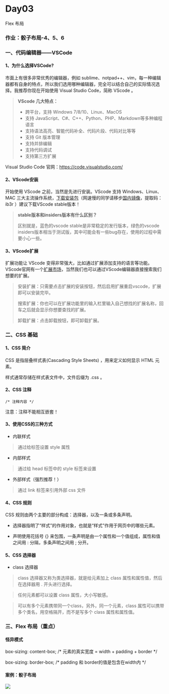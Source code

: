 # Day03
Flex 布局

### 作业：骰子布局-4、5、6

### 一、代码编辑器——VSCode

#### 1、为什么选择VSCode?

市面上有很多非常优秀的编辑器，例如 sublime、notpad++、vim，每一种编辑器都有自身的特点，所以我们选用哪种编辑器，完全可以结合自己的实际情况选择。我推荐你现在开始使用 Visual Studio Code，简称 VScode 。

> **VScode 几大特点：**
> 
> * 跨平台，支持 Windows 7/8/10、Linux、MacOS
> * 支持 JavaScript、C#、C++、Python、PHP、Markdown等多种编程语言
> * 支持语法高亮、智能代码补全、代码片段、代码对比等等
> * 支持 Git 版本管理
> * 支持并排编辑
> * 支持代码调试
> * 支持第三方扩展

Visual Studio Code 官网：https://code.visualstudio.com/

#### 2、VScode安装

开始使用 VScode 之前，当然是先进行安装。VScode 支持 Windows、Linux、MAC 三大主流操作系统，[下载安装包](https://code.visualstudio.com/)（网速慢的同学请移步[国内镜像](https://pan.baidu.com/s/1n3sKsIeI4-7CbU_LRasd_A)，提取码：ib3r ）建议下载VScode stable版本！

> **stable版本和insiders版本有什么区别？**
> 
> 区别就是，蓝色的vscode stable是非常稳定的发行版本，绿色的vscode insiders版本相当于测试版，其中可能会有一些bug存在，使用的过程中需要小心一些。


#### 3、VScode扩展

扩展功能让 VScode 变得非常强大，比如通过扩展添加支持的语言等功能。VScode官网有一个[扩展市场](https://marketplace.visualstudio.com/vscode)，当然我们也可以通过VScode编辑器直接搜索我们想要的扩展。

> 安装扩展：只需要点击扩展的安装按钮，然后启用扩展重启vscode，扩展即可以安装完毕。
> 
> 搜索扩展：你也可以在扩展功能里的输入栏里输入自己想找的扩展名称，回车之后就会显示你想要查找的扩展。
> 
> 卸载扩展：点击卸载按钮，即可卸载扩展。


### 二、CSS 基础

#### 1、CSS 简介

CSS 是指层叠样式表(Cascading Style Sheets) ，用来定义如何显示 HTML 元素。

样式通常存储在样式表文件中，文件后缀为 .css 。


#### 2、CSS 注释

```
/* 注释内容 */
```

注意：注释不能相互嵌套！

#### 3、使用CSS的三种方式

* 内联样式

> 通过给标签设置 style 属性

* 内部样式

> 通过给 head 标签中的 style 标签来设置

* 外部样式（强烈推荐！）

> 通过 link 标签来引用外部 css 文件


#### 4、CSS 规则

CSS 规则由两个主要的部分构成：选择器，以及一条或多条声明。

* 选择器指明了“样式”的作用对象，也就是“样式”作用于网页中的哪些元素。

* 声明使用花括号 {} 来包围，一条声明是由一个属性和一个值组成，属性和值之间用 : 分隔，多条声明之间用 ; 分开。


#### 5、CSS 选择器

* class 选择器

> class 选择器又称为类选择器，就是给元素加上 class 属性和属性值，然后在选择器用 . 开头进行选择。

> 任何元素都可以设置 class 属性，大小写敏感。

> 可以有多个元素携带同一个class，另外，同一个元素，class 属性可以携带多个类名，用空格隔开，而不是写多个 class 属性和属性值。

### 三、Flex 布局（重点）

#### 怪异模式

box-sizing: content-box;  /* 元素的真实宽度 = width + padding + border */

box-sizing: border-box;   /* padding 和 border的值是包含在width内 */

#### 案例：骰子布局

<img src="https://github.com/ai-course-team/Day03/blob/master/flex.png">


